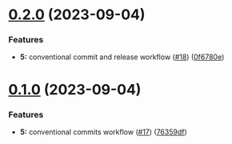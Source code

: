 # [0.2.0](https://github.com/blocker147/demo_with_mave_actions/compare/v0.1.0...v0.2.0) (2023-09-04)


### Features

* **5:** conventional commit and release workflow ([#18](https://github.com/blocker147/demo_with_mave_actions/issues/18)) ([0f6780e](https://github.com/blocker147/demo_with_mave_actions/commit/0f6780e617d94c0245aed8b7435e6868b86076f1))



# [0.1.0](https://github.com/blocker147/demo_with_mave_actions/compare/76359dfea7c130538bc41a0914af170f8a4f68ec...v0.1.0) (2023-09-04)


### Features

* **5:** conventional commits workflow ([#17](https://github.com/blocker147/demo_with_mave_actions/issues/17)) ([76359df](https://github.com/blocker147/demo_with_mave_actions/commit/76359dfea7c130538bc41a0914af170f8a4f68ec))



